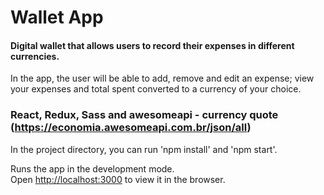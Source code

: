 # Wallet App

#### Digital wallet that allows users to record their expenses in different currencies.

In the app, the user will be able to add, remove and edit an expense; view your expenses and total spent converted to a currency of your choice.

### React, Redux, Sass and awesomeapi - currency quote (https://economia.awesomeapi.com.br/json/all)

In the project directory, you can run 'npm install' and 'npm start'. 

Runs the app in the development mode.\
Open [http://localhost:3000](http://localhost:3000) to view it in the browser.
